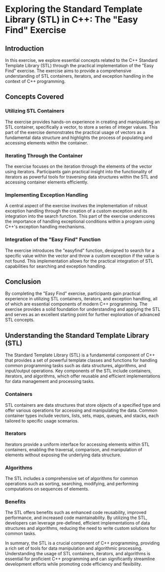 # Exploring the Standard Template Library (STL) in C++: The "Easy Find" Exercise

## Introduction
In this exercise, we explore essential concepts related to the C++ Standard Template Library (STL) through the practical implementation of the "Easy Find" exercise. The exercise aims to provide a comprehensive understanding of STL containers, iterators, and exception handling in the context of C++ programming.

## Concepts Covered

### Utilizing STL Containers
The exercise provides hands-on experience in creating and manipulating an STL container, specifically a vector, to store a series of integer values. This part of the exercise demonstrates the practical usage of vectors as a fundamental data structure and highlights the process of populating and accessing elements within the container.

### Iterating Through the Container
The exercise focuses on the iteration through the elements of the vector using iterators. Participants gain practical insight into the functionality of iterators as powerful tools for traversing data structures within the STL and accessing container elements efficiently.

### Implementing Exception Handling
A central aspect of the exercise involves the implementation of robust exception handling through the creation of a custom exception and its integration into the search function. This part of the exercise underscores the importance of handling exceptional conditions within a program using C++'s exception handling mechanisms.

### Integration of the "Easy Find" Function
The exercise introduces the "easyfind" function, designed to search for a specific value within the vector and throw a custom exception if the value is not found. This implementation allows for the practical integration of STL capabilities for searching and exception handling.

## Conclusion
By completing the "Easy Find" exercise, participants gain practical experience in utilizing STL containers, iterators, and exception handling, all of which are essential components of modern C++ programming. The exercise provides a solid foundation for understanding and applying the STL and serves as an excellent starting point for further exploration of advanced STL concepts.

## Understanding the Standard Template Library (STL)
The Standard Template Library (STL) is a fundamental component of C++ that provides a set of powerful template classes and functions for handling common programming tasks such as data structures, algorithms, and input/output operations. Key components of the STL include containers, iterators, and algorithms, which offer reusable and efficient implementations for data management and processing tasks.

### Containers
STL containers are data structures that store objects of a specified type and offer various operations for accessing and manipulating the data. Common container types include vectors, lists, sets, maps, queues, and stacks, each tailored to specific usage scenarios.

### Iterators
Iterators provide a uniform interface for accessing elements within STL containers, enabling the traversal, comparison, and manipulation of elements without exposing the underlying data structure.

### Algorithms
The STL includes a comprehensive set of algorithms for common operations such as sorting, searching, modifying, and performing computations on sequences of elements.

### Benefits
The STL offers benefits such as enhanced code reusability, improved performance, and increased code maintainability. By utilizing the STL, developers can leverage pre-defined, efficient implementations of data structures and algorithms, reducing the need to write custom solutions for common tasks.

In summary, the STL is a crucial component of C++ programming, providing a rich set of tools for data manipulation and algorithmic processing. Understanding the usage of STL containers, iterators, and algorithms is essential for proficient C++ programming and can significantly streamline development efforts while promoting code efficiency and flexibility.
